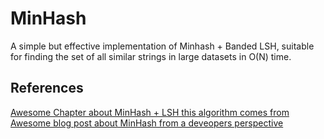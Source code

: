 # MinHash

A simple but effective implementation of Minhash + Banded LSH, suitable for finding the set of all similar strings in large datasets in O(N) time.

## References
[Awesome Chapter about MinHash + LSH this algorithm comes from](http://infolab.stanford.edu/~ullman/mmds/ch3.pdf) 
[Awesome blog post about MinHash from a deveopers perspective](http://matthewcasperson.blogspot.com/2013/11/minhash-for-dummies.html)